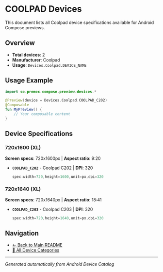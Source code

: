# COOLPAD Devices

This document lists all Coolpad device specifications available for Android Compose previews.

## Overview

- **Total devices**: 2
- **Manufacturer**: Coolpad
- **Usage**: `Devices.Coolpad.DEVICE_NAME`

## Usage Example

```kotlin
import se.premex.compose.preview.devices.*

@Preview(device = Devices.Coolpad.COOLPAD_C202)
@Composable
fun MyPreview() {
    // Your composable content
}
```

## Device Specifications

### 720x1600 (XL)

**Screen specs**: 720x1600px | **Aspect ratio**: 9:20

- **`COOLPAD_C202`** - Coolpad C202 | **DPI**: 320
  ```kotlin
  spec:width=720,height=1600,unit=px,dpi=320
  ```

### 720x1640 (XL)

**Screen specs**: 720x1640px | **Aspect ratio**: 18:41

- **`COOLPAD_C203`** - Coolpad C203 | **DPI**: 320
  ```kotlin
  spec:width=720,height=1640,unit=px,dpi=320
  ```

## Navigation

- [← Back to Main README](../../README.md)
- [📱 All Device Categories](../README.md)

---
*Generated automatically from Android Device Catalog*
